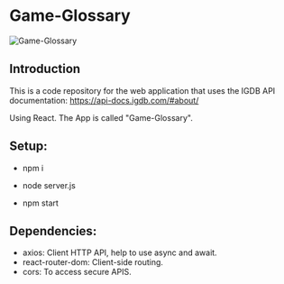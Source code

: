 # Game-Glossary

![Game-Glossary](https://i.ibb.co/t25BYjq/React-App.png)

## Introduction

This is a code repository for the web application that uses the IGDB API documentation: https://api-docs.igdb.com/#about/

Using React. The App is called "Game-Glossary".

## Setup:

- npm i

- node server.js

- npm start

## Dependencies:

- axios: Client HTTP API, help to use async and await.
- react-router-dom: Client-side routing.
- cors: To access secure APIS.
